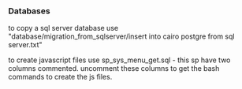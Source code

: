 ### Databases

to copy a sql server database use "database/migration_from_sqlserver/insert into cairo postgre from sql server.txt"

to create javascript files use sp_sys_menu_get.sql - this sp have two columns commented. uncomment these columns to get the bash commands to create the js files.
